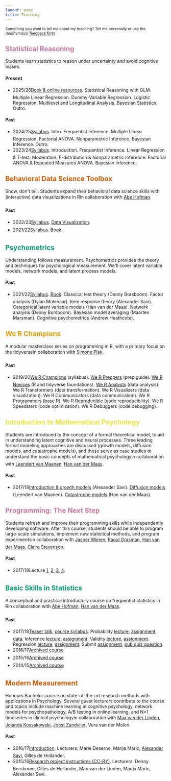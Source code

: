 ```yaml
---
layout: page
title: Teaching
---
```


<p class="message">
<small>
Something you want to tell me about my teaching? Tell me personally or use the (anonymous) <a href="https://docs.google.com/forms/d/e/1FAIpQLSfm1D8cx7JFgaGEBuo3I77qX52TXWkwmuHdcT7F0IxqI9aEhg/viewform">feedback form</a>.
</small>
</p>

<!---
## Disrupting Science

Disruptive innovation, disruptive technologyIn this course, we'll go beyond the buzzword disruption, and follow the 'hype cycle' to gain an understanding of how modern technologies may benefit scientific discovery. In this cycle, we'll learn about various clever techniques, such as machine learning, bandit algorithms, and network analysis, and explore how these can be put to use in various scientific disciplines. However, we'll also discuss the possible costs of disrupting science, find out how to avoid those costs, and weigh costs and benefits.

#### Past

* 18/12/06 <a href="/assets/lectures/2018_IIS_DisruptingScience_TeaserTalk.pdf">Sneak peek</a>
-->

## <font color="#CC79A7">Statistical Reasoning</font>

Students learn statistics to reason under uncertainty and avoid cognitive biases.

#### Present

* 2025/26&#151;[Book & online resources](https://us.sagepub.com/en-us/nam/applied-statistics-using-r/book266647). Statistical Reasoning with GLM. Multiple Linear Regression. Dummy-Variable Regression. Logistic Regression. Multilevel and Longitudinal Analysis. Bayesian Statistics. Outro.

#### Past

* 2024/25&#151;[Syllabus](https://studiegids.uva.nl/xmlpages/page/2024-2025/zoek-vak/vak/119603). Intro. Frequentist Inference. Multiple Linear Regression. Factorial ANOVA. Nonparametric Inference. Bayesian Inference. Outro.
* 2023/24&#151;[Syllabus](https://studiegids.uva.nl/xmlpages/page/2023-2024/zoek-vak/vak/110074). Introduction. Frequentist Inference. Linear Regression & T-test. Moderation. F-distribution & Nonparametric Inference. Factorial ANOVA & Repeated Measures ANOVA. Bayesian Inference.

## <font color="#D55E00">Behavioral Data Science Toolbox</font>

Show, don't tell. Students expand their behavioral data science skills with (interactive) data visualizations in R&#151;in collaboration with [Abe Hofman](http://www.abehofman.com/).

#### Past

* 2022/23&#151;[Syllabus](https://studiegids.uva.nl/xmlpages/page/2022-2023-en/search-course/course/102073). <a href="/assets/lectures/2022_bds_toolbox/bds_toolbox_dataviz.html">Data Visualization</a>.
* 2021/22&#151;[Syllabus](https://studiegids.uva.nl/xmlpages/page/2021-2022-en/search-course/course/91468). [Book](https://r4ds.had.co.nz/data-visualisation.html).

## <font color="#009E73">Psychometrics</font>

Understanding follows measurement. Psychometrics provides the theory and techniques for psychological measurement. We'll cover latent variable models, network models, and latent process models.

#### Past

* 2021/22&#151;[Syllabus](https://studiegids.uva.nl/xmlpages/page/2021-2022-en/search-course/course/91308). [Book](https://doi.org/10.1007/978-3-319-93177-7). Classical test theory (Denny Borsboom). Factor analysis (Dylan Molenaar). Item response theory (Alexander Savi). Categorical latent variable models (Han van der Maas). Network analysis (Denny Borsboom). Bayesian model averaging (Maarten Marsman). Cognitive psychometrics (Andrew Heathcote).

## <font color="#E69F00">We R Champions</font>

A modular masterclass series on programming in R, with a primary focus on the tidyverse&#151;in collaboration with [Simone Plak](https://www.researchgate.net/profile/Simone_Plak).

#### Past

* 2019/20&#151;<a href="/assets/lectures/2020_we_r_champions/2020_we_r_champions.html">We R Champions</a> (syllabus). <a href="/assets/lectures/2020_we_r_champions/2020_we_r_preppers.html">We R Preppers</a> (prep guide). <a href="/assets/lectures/2020_we_r_champions/2020_we_r_novices.html">We R Novices</a> (R and tidyverse foundations). <a href="/assets/lectures/2020_we_r_champions/2020_we_r_analysts.html">We R Analysts</a> (data analysis). We R Transformers (data transformation). We R Visualizers (data visualization). We R Communicators (data communication). We R Programmers (base R). We R Reproducible (code reproducibility). We R Speedsters (code optimization). We R Debuggers (code debugging).

## <font color="#F0E442">Introduction to Mathematical Psychology</font>

Students are introduced to the concept of a formal theoretical model, to aid in understanding latent cognitive and neural processes. Three leading formal modeling approaches are discussed (growth models, diffusion models, and catastrophe models), and these serve as case studies to understand the basic concepts of mathematical psychology&#151;in collaboration with [Leendert van Maanen](http://leendertvanmaanen.com/), [Han van der Maas](http://hvandermaas.socsci.uva.nl/Homepage_Han_van_der_Maas/Home.html).

#### Past

* 2017/18&#151;<a href="/assets/lectures/2018_PML_MathematicalPsychology_Week_1.pdf">Introduction & growth models</a> (Alexander Savi). <a href="/assets/lectures/2018_PML_MathematicalPsychology_Week_2_LeendertvMaanen.pdf">Diffusion models</a> (Leendert van Maanen). <a href="/assets/lectures/2018_PML_MathematicalPsychology_Week_3_HanvdMaas.pdf">Catastrophe models</a> (Han van der Maas).

## <font color="#CC79A7">Programming: The Next Step</font>

Students refresh and improve their programming skills while independently developing software. After this course, students should be able to program large-scale simulations, implement new statistical methods, and program experiments&#151;in collaboration with [Jasper Wijnen](https://www.researchgate.net/profile/Jasper_Wijnen), [Raoul Grasman](https://www.researchgate.net/profile/Raoul_Grasman2), [Han van der Maas](http://hvandermaas.socsci.uva.nl/Homepage_Han_van_der_Maas/Home.html), [Claire Stevenson](https://www.researchgate.net/profile/Claire_Stevenson4).

#### Past

* 2017/18&#151;Lecture <a href="/assets/lectures/2018_RM_ProgrammingTNS_Lecture_1.pdf">1</a>, <a href="/assets/lectures/2018_RM_ProgrammingTNS_Lecture_2.pdf">2</a>, <a href="/assets/lectures/2018_RM_ProgrammingTNS_Lecture_3.pdf">3</a>, <a href="/assets/lectures/2018_RM_ProgrammingTNS_Lecture_4.pdf">4</a>.

## <font color="#009E73">Basic Skills in Statistics</font>

A conceptual and practical introductory course on frequentist statistics in R&#151;in collaboration with [Abe Hofman](http://www.abehofman.com/), [Han van der Maas](http://hvandermaas.socsci.uva.nl/Homepage_Han_van_der_Maas/Home.html).

#### Past

* 2017/18&#151;<a href="/assets/lectures/2017_PML_Statistics_Teasertalk.html">Teaser talk</a>, [course syllabus](https://www.dropbox.com/s/aonn0whord2v0p2/PML_Statistics_Syllabus.pdf?dl=0). Probability <a href="/assets/lectures/2017_PML_Statistics_Lecture_1.html">lecture</a>, [assignment](https://www.dropbox.com/s/myckkdk8dg1u0qo/2017_PML_Statistics_Assignment_1.pdf?dl=0), [data](https://www.dropbox.com/s/o7rxutxdhu5z24w/assignment1.Rdata?dl=0). Inference <a href="/assets/lectures/2017_PML_Statistics_Lecture_2.html">lecture</a>, [assignment](https://www.dropbox.com/s/tgtf5nsqcsaaych/2017_PML_Statistics_Assignment_2.pdf?dl=0). Validity <a href="/assets/lectures/2017_PML_Statistics_Lecture_3.html">lecture</a>, [assignment](https://www.dropbox.com/s/r45qf8cwxoal2kd/2017_PML_Statistics_Assignment_3.pdf?dl=0). Regression <a href="/assets/lectures/2017_PML_Statistics_Lecture_4.html">lecture</a>, [assignment](https://www.dropbox.com/s/ybidnql4ncbd3gr/2017_PML_Statistics_Assignment_4.Rmd?dl=0). Submit [assignment](https://aosavi.filepiper.com/pml-statistics/2017), [pub quiz question](https://goo.gl/forms/rFDgmENRFWiHas1l1).
* 2016/17&#151;[Archived course](https://blackboard.uva.nl/webapps/blackboard/content/listContentEditable.jsp?content_id=_6184442_1&course_id=_206922_1&mode=reset)
* 2015/16&#151;[Archived course](https://blackboard.uva.nl/webapps/blackboard/content/listContentEditable.jsp?content_id=_5681594_1&course_id=_189484_1&mode=reset)
* 2014/15&#151;[Archived course](https://blackboard.uva.nl/webapps/blackboard/content/listContent.jsp?course_id=_149364_1&content_id=_4902962_1&mode=reset)

## <font color="#D55E00">Modern Measurement</font>

Honours Bachelor course on state-of-the-art research methods with applications in Psychology. Several guest lecturers contribute to the course and topics include machine learning in cognitive psychology, network models for psychopathology, A/B testing in online learning, and N=1 timeseries in clinical psychology&#151;in collaboration with [Max van der Linden](https://www.uva.nl/en/contact/staff/item/m.a.vanderlinden.html?f=linden), [Jolanda Kossakowski](http://www.jolandakossakowski.eu/), [Joost Zandvliet](https://www.uva.nl/en/contact/staff/item/j.a.agelinkvanrentergemzandvliet.html), Vera van der Molen.

#### Past

* 2016/17&#151;<a href="/assets/lectures/2017_Lecture_MM_Introduction/lecture.html">Introduction</a>. Lecturers: Marie Deserno, Marija Maric, <a href="/assets/lectures/2017_Lecture_MM_ABTesting/lecture.html">Alexander Savi</a>, Gilles de Hollander.
* 2015/16&#151;[Research project instructions (CC-BY)](https://www.oercommons.org/courses/quantify-thyself). Lecturers: Denny Borsboom, Gilles de Hollander, Max van der Linden, Marija Maric, Alexander Savi.
